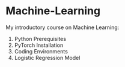 # Machine-Learning
My introductory course on Machine Learning:
1. Python Prerequisites
2. PyTorch Installation
3. Coding Environments
4. Logistic Regression Model
